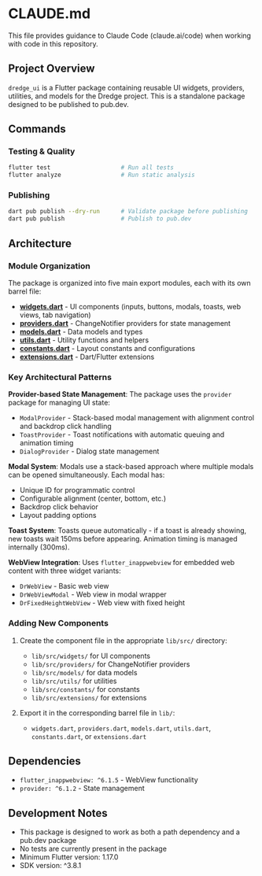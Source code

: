 # CLAUDE.md

This file provides guidance to Claude Code (claude.ai/code) when working with code in this repository.

## Project Overview

`dredge_ui` is a Flutter package containing reusable UI widgets, providers, utilities, and models for the Dredge project. This is a standalone package designed to be published to pub.dev.

## Commands

### Testing & Quality
```bash
flutter test                    # Run all tests
flutter analyze                 # Run static analysis
```

### Publishing
```bash
dart pub publish --dry-run      # Validate package before publishing
dart pub publish                # Publish to pub.dev
```

## Architecture

### Module Organization

The package is organized into five main export modules, each with its own barrel file:

- **[widgets.dart](lib/widgets.dart)** - UI components (inputs, buttons, modals, toasts, web views, tab navigation)
- **[providers.dart](lib/providers.dart)** - ChangeNotifier providers for state management
- **[models.dart](lib/models.dart)** - Data models and types
- **[utils.dart](lib/utils.dart)** - Utility functions and helpers
- **[constants.dart](lib/constants.dart)** - Layout constants and configurations
- **[extensions.dart](lib/extensions.dart)** - Dart/Flutter extensions

### Key Architectural Patterns

**Provider-based State Management**: The package uses the `provider` package for managing UI state:
- `ModalProvider` - Stack-based modal management with alignment control and backdrop click handling
- `ToastProvider` - Toast notifications with automatic queuing and animation timing
- `DialogProvider` - Dialog state management

**Modal System**: Modals use a stack-based approach where multiple modals can be opened simultaneously. Each modal has:
- Unique ID for programmatic control
- Configurable alignment (center, bottom, etc.)
- Backdrop click behavior
- Layout padding options

**Toast System**: Toasts queue automatically - if a toast is already showing, new toasts wait 150ms before appearing. Animation timing is managed internally (300ms).

**WebView Integration**: Uses `flutter_inappwebview` for embedded web content with three widget variants:
- `DrWebView` - Basic web view
- `DrWebViewModal` - Web view in modal wrapper
- `DrFixedHeightWebView` - Web view with fixed height

### Adding New Components

1. Create the component file in the appropriate `lib/src/` directory:
   - `lib/src/widgets/` for UI components
   - `lib/src/providers/` for ChangeNotifier providers
   - `lib/src/models/` for data models
   - `lib/src/utils/` for utilities
   - `lib/src/constants/` for constants
   - `lib/src/extensions/` for extensions

2. Export it in the corresponding barrel file in `lib/`:
   - `widgets.dart`, `providers.dart`, `models.dart`, `utils.dart`, `constants.dart`, or `extensions.dart`

## Dependencies

- `flutter_inappwebview: ^6.1.5` - WebView functionality
- `provider: ^6.1.2` - State management

## Development Notes

- This package is designed to work as both a path dependency and a pub.dev package
- No tests are currently present in the package
- Minimum Flutter version: 1.17.0
- SDK version: ^3.8.1
